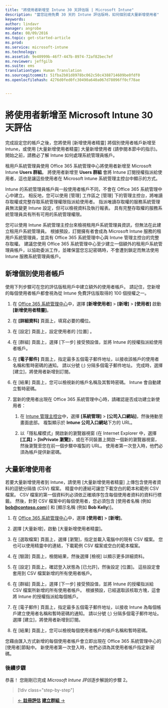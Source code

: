 ```yaml
---
title: "將使用者新增至 Intune 30 天評估版 | Microsoft Intune"
description: "當您註冊免費 30 天的 Intune 評估版時，如何個別或大量新增使用者"
keywords: 
author: lindavr
manager: angrobe
ms.date: 08/09/2016
ms.topic: get-started-article
ms.prod: 
ms.service: microsoft-intune
ms.technology: 
ms.assetid: 9e40999b-46f7-447b-8974-72af82bec7ef
ms.reviewer: jeffgilb
ms.suite: ems
translationtype: Human Translation
ms.sourcegitcommit: 51fba2b01d8978bc062c50c4388714609be0fdf0
ms.openlocfilehash: 4276d0fed0fc30490a640a067d78096ff0cf78ae


---
```


# 將使用者新增至 Microsoft Intune 30 天評估
完成設定您的帳戶之後，您將使用 [新增使用者精靈] 將個別使用者帳戶新增至 Intune，或使用 [大量新增使用者精靈] 大量新增使用者 (請參閱本節中的指示)。  開始之前，請務必了解 Intune 如何處理系統管理員帳戶。

租用戶系統管理員使用 Office 365 系統管理中心將使用者新增至 Microsoft Intune **Users 群組**。 將使用者新增至  **Users 群組** 會將 Intune 訂閱授權指派給使用者，這也是讓這些使用者在 Microsoft Intune 系統管理主控台中顯示的方式。

Intune 的系統管理員帳戶與一般使用者帳戶不同，不會在 Office 365 系統管理中心中建立。 相反地，您可以使用 [管理] 工作區之 [管理] 下的管理主控台，將唯讀存取權或完整存取系統管理權限指派給使用者。 指派唯讀存取權的服務系統管理員無法變更 Intune 設定，但可以檢視資料及執行報表。 具有完整存取權的服務系統管理員具有所有可用的系統管理權限。

您可以使用 Intune 系統管理主控台來檢視租用戶系統管理員資訊，但無法在此建立租用戶系統管理員。 根據預設，訂閱擁有者會成為 Microsoft Intune 服務的租用戶系統管理員，並具有 Office 365 系統管理中心與 Intune 管理主控台的完整存取權。 建議您使用 Office 365 系統管理中心至少建立一個額外的租用戶系統管理員帳戶，以協助委派工作，並確保當您忘記密碼時，不會遭到鎖定而無法使用 Intune 服務系統管理員帳戶。

## 新增個別使用者帳戶
使用下列步驟可在您的評估版租用戶中建立額外的使用者帳戶。 請記住，您新增的每個使用者帳戶都會視為從 Intune 免費評估版取得的 100 個授權之一。

1.  在 [Office 365 系統管理中心](http://go.microsoft.com/fwlink/?LinkID=787455)中，選擇 **[新增使用者]** &gt; **[新增]** &gt; **[使用者]** 啟動 **[新增使用者精靈]**。

2.  在 **[詳細資料]** 頁面上，填寫必要的欄位。

3.  在 [設定]  頁面上，設定使用者的 [位置]  。

4.  在 [群組] 頁面上，選擇 [下一步] 接受預設值，並將 Intune 的授權指派給使用者帳戶。

5.  在 **[電子郵件]** 頁面上，指定最多五個電子郵件地址，以接收該帳戶的使用者名稱和暫時密碼的通知。 請以分號 (;) 分隔多個電子郵件地址。 完成時，選擇 [建立]，將使用者新增到訂閱。

6.  在 [結果]  頁面上，您可以檢視新的帳戶名稱及其暫時密碼。 Intune 會自動建立暫時密碼。

7.  當新的使用者出現在 Office 365 系統管理中心時，請確認是否成功建立新使用者：

    1.  在 [Intune 管理主控台](https://manage.microsoft.com/)中，選擇 **[系統管理]** &gt; **[公司入口網站]**，然後捲動至畫面底部。 複製顯示於 **Intune 公司入口網站**下方的 URL。

    2.  以「隱私權模式」開啟新的瀏覽器視窗 (在 Internet Explorer 中，選擇 **[工具]** &gt; **[InPrivate 瀏覽]**)，或在不同裝置上開啟一個新的瀏覽器視窗，然後瀏覽至您在前一個步驟中複製的 URL。 使用者第一次登入時，他們必須為帳戶提供新密碼。

## 大量新增使用者
若要大量新增使用者到 Intune，請使用 [大量新增使用者精靈] 上傳包含使用者資料的逗號分隔值 (CSV) 檔案。 精靈中的連結可讓您下載空白的範本和範例 CSV 檔案。 CSV 檔案的第一個資料列必須依正確順序包含每個使用者資料的資料行標籤。 然後，針對 CSV 檔案中的每個使用者，您必須包含 [使用者名稱  (例如 **bob@contoso.com**)] 和 [顯示名稱  (例如 **Bob Kelly**)]。

1.  在 [Office 365 系統管理中心](http://go.microsoft.com/fwlink/?LinkID=787455)中，選擇 **[使用者]** &gt; **[新增]**。

2.  選擇 [大量新增]，啟動 [大量新增使用者精靈]。

3.  在 [選取檔案] 頁面上，選擇 [瀏覽]，指定並載入電腦中的現有 CSV 檔案。 您也可以使用精靈中的連結，下載範例 CSV 檔案或空白的範本檔案。

4.  在 [驗證] 頁面上，檢閱結果，然後選擇 [檢視] 以顯示更多詳細資料。

5.  在 [設定] 頁面上，確認登入狀態為 [已允許]，然後設定 [位置]。 這些設定會套用到 CSV 檔案新增的所有使用者帳戶。

6.  在 [群組] 頁面上，選擇 [下一步] 接受預設值，並將 Intune 的授權指派給 CSV 檔案所新增的所有使用者帳戶。 根據預設，已經選取該核取方塊，這會將 Intune 的授權指派給每個帳戶。

7.  在 [電子郵件] 頁面上，指定最多五個電子郵件地址，以接收 Intune 為每個帳戶建立使用者名稱和暫時密碼的通知。 請以分號 (;) 分隔多個電子郵件地址。 選擇 [建立]，將使用者新增到訂閱。

8.  在 [結果]  頁面上，您可以檢視每個使用者帳戶的帳戶名稱和暫時密碼。

您藉由匯入方式新增的每個使用者帳戶會立即出現在 Office 365 系統管理中心的 [使用者]節點中。 新使用者第一次登入時，他們必須為其使用者帳戶指定新密碼。

### 後續步驟
恭喜！ 您剛剛已完成 *Microsoft Intune 評估*逐步解說的步驟 2。

>[!div class="step-by-step"]

>[&larr; **註冊評估**](.\get-started-with-a-30-day-trial-of-microsoft-intune-step-1.md)     [**建立群組** &rarr;](.\get-started-with-a-30-day-trial-of-microsoft-intune-step-3.md)  



<!--HONumber=Aug16_HO2-->


